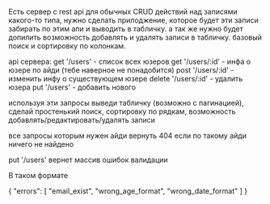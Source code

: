 Есть сервер с rest api для обычных CRUD действий над записями какого-то типа, нужно сделать прилоджение, которое будет эти записи забирать по этим апи и выводить в табличку. а так же нужно будет допилить возможность добавлять и удалять записи в табличку. базовый поиск и сортировку по колонкам.

api сервера:
get '/users' - список всех юзеров
get '/users/:id' - инфа о юзере по айди (тебе наверное не понадобится)
post '/users/:id' - изменить инфу о существующем юзере
delete '/users/:id' - удалить юзера
put '/users' - добавить нового

используя эти запросы выведи табличку (возможно с пагинацией), сделай простенький поиск, сортировку по рядкам, возможность добавлять/редактировать/удалять записи

все запросы которым нужен айди вернуть 404 если по такому айди ничего не найдено

put '/users' вернет массив ошибок валидации

В таком формате


{
  "errors": [
    "email_exist",
    "wrong_age_format",
    "wrong_date_format"
  ]
}

